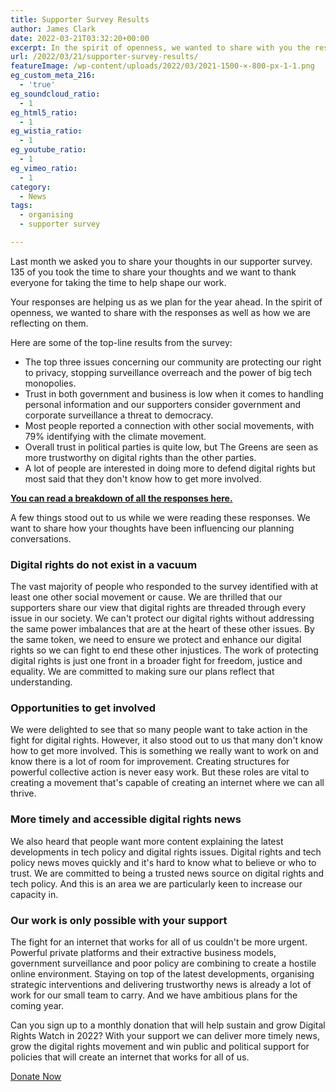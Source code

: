 ```yaml
---
title: Supporter Survey Results
author: James Clark
date: 2022-03-21T03:32:20+00:00
excerpt: In the spirit of openness, we wanted to share with you the responses to our supporter survey and how we are reflecting on them.
url: /2022/03/21/supporter-survey-results/
featureImage: /wp-content/uploads/2022/03/2021-1500-×-800-px-1-1.png
eg_custom_meta_216:
  - 'true'
eg_soundcloud_ratio:
  - 1
eg_html5_ratio:
  - 1
eg_wistia_ratio:
  - 1
eg_youtube_ratio:
  - 1
eg_vimeo_ratio:
  - 1
category:
  - News
tags:
  - organising
  - supporter survey

---
```



Last month we asked you to share your thoughts in our supporter survey. 135 of you took the time to share your thoughts and we want to thank everyone for taking the time to help shape our work.

Your responses are helping us as we plan for the year ahead. In the spirit of openness, we wanted to share with the responses as well as how we are reflecting on them.

Here are some of the top-line results from the survey:

  * The top three issues concerning our community are protecting our right to privacy, stopping surveillance overreach and the power of big tech monopolies.
  * Trust in both government and business is low when it comes to handling personal information and our supporters consider government and corporate surveillance a threat to democracy.
  * Most people reported a connection with other social movements, with 79% identifying with the climate movement.
  * Overall trust in political parties is quite low, but The Greens are seen as more trustworthy on digital rights than the other parties.
  * A lot of people are interested in doing more to defend digital rights but most said that they don't know how to get more involved.

**<a href="/wp-content/uploads/2022/03/Supporter-Survey-PDF.pdf" target="_blank" rel="noreferrer noopener">You can read a breakdown of all the responses here.</a>**

A few things stood out to us while we were reading these responses. We want to share how your thoughts have been influencing our planning conversations.

### Digital rights do not exist in a vacuum

The vast majority of people who responded to the survey identified with at least one other social movement or cause. We are thrilled that our supporters share our view that digital rights are threaded through every issue in our society. We can't protect our digital rights without addressing the same power imbalances that are at the heart of these other issues. By the same token, we need to ensure we protect and enhance our digital rights so we can fight to end these other injustices. The work of protecting digital rights is just one front in a broader fight for freedom, justice and equality. We are committed to making sure our plans reflect that understanding.

### Opportunities to get involved

We were delighted to see that so many people want to take action in the fight for digital rights. However, it also stood out to us that many don't  know how to get more involved. This is something we really want to work on and know there is a lot of room for improvement. Creating structures for powerful collective action is never easy work. But these roles are vital to creating a movement that's capable of creating an internet where we can all thrive.

### More timely and accessible digital rights news

We also heard that people want more content explaining the latest developments in tech policy and digital rights issues. Digital rights and tech policy news moves quickly and it's hard to know what to believe or who to trust. We are committed to being a trusted news source on digital rights and tech policy. And this is an area we are particularly keen to increase our capacity in.

### Our work is only possible with your support

The fight for an internet that works for all of us couldn't be more urgent. Powerful private platforms and their extractive business models, government surveillance and poor policy are combining to create a hostile online environment. Staying on top of the latest developments, organising strategic interventions and delivering trustworthy news is already a lot of work for our small team to carry. And we have ambitious plans for the coming year.

Can you sign up to a monthly donation that will help sustain and grow Digital Rights Watch in 2022? With your support we can deliver more timely news, grow the digital rights movement and win public and political support for policies that will create an internet that works for all of us.

<div class="wp-block-buttons is-layout-flex wp-block-buttons-is-layout-flex">
  <div class="wp-block-button aligncenter is-style-outline">
    <a class="wp-block-button__link" href="https://digitalrightswatch.org.au/donate/">Donate Now</a>
  </div>
</div>
